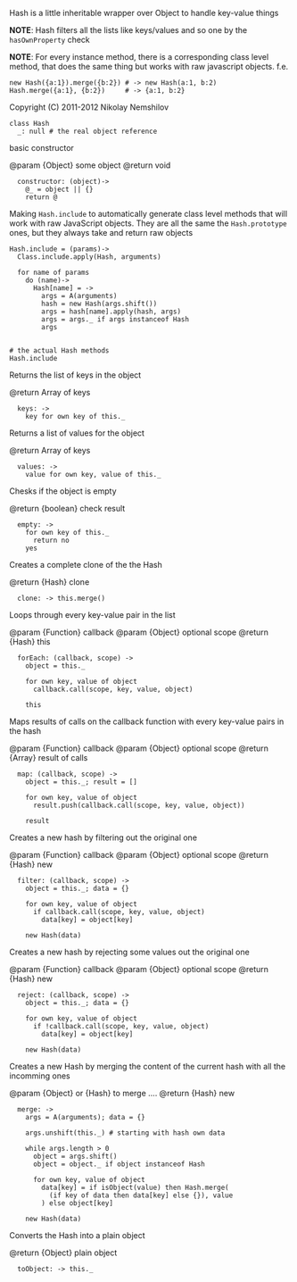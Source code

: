 Hash is a little inheritable wrapper over Object
to handle key-value things

__NOTE__: Hash filters all the lists like keys/values
      and so one by the `hasOwnProperty` check

__NOTE__: For every instance method, there is a corresponding
      class level method, that does the same thing but
      works with raw javascript objects. f.e.

    new Hash({a:1}).merge({b:2}) # -> new Hash(a:1, b:2)
    Hash.merge({a:1}, {b:2})     # -> {a:1, b:2}

Copyright (C) 2011-2012 Nikolay Nemshilov

```coffee-aside
class Hash
  _: null # the real object reference
```

basic constructor

@param {Object} some object
@return void

```coffee-aside
  constructor: (object)->
    @_ = object || {}
    return @
```

Making `Hash.include` to automatically generate
class level methods that will work with raw
JavaScript objects. They are all the same
the `Hash.prototype` ones, but they always
take and return raw objects

```coffee-aside
Hash.include = (params)->
  Class.include.apply(Hash, arguments)

  for name of params
    do (name)->
      Hash[name] = ->
        args = A(arguments)
        hash = new Hash(args.shift())
        args = hash[name].apply(hash, args)
        args = args._ if args instanceof Hash
        args


# the actual Hash methods
Hash.include
```

Returns the list of keys in the object

@return Array of keys

```coffee-aside
  keys: ->
    key for own key of this._
```

Returns a list of values for the object

@return Array of keys

```coffee-aside
  values: ->
    value for own key, value of this._
```

Chesks if the object is empty

@return {boolean} check result

```coffee-aside
  empty: ->
    for own key of this._
      return no
    yes
```

Creates a complete clone of the the Hash

@return {Hash} clone

```coffee-aside
  clone: -> this.merge()
```

Loops through every key-value pair in the list

@param {Function} callback
@param {Object} optional scope
@return {Hash} this

```coffee-aside
  forEach: (callback, scope) ->
    object = this._

    for own key, value of object
      callback.call(scope, key, value, object)

    this
```

Maps results of calls on the callback function
with every key-value pairs in the hash

@param {Function} callback
@param {Object} optional scope
@return {Array} result of calls

```coffee-aside
  map: (callback, scope) ->
    object = this._; result = []

    for own key, value of object
      result.push(callback.call(scope, key, value, object))

    result
```

Creates a new hash by filtering out the original one

@param {Function} callback
@param {Object} optional scope
@return {Hash} new

```coffee-aside
  filter: (callback, scope) ->
    object = this._; data = {}

    for own key, value of object
      if callback.call(scope, key, value, object)
        data[key] = object[key]

    new Hash(data)
```

Creates a new hash by rejecting some values out the original one

@param {Function} callback
@param {Object} optional scope
@return {Hash} new

```coffee-aside
  reject: (callback, scope) ->
    object = this._; data = {}

    for own key, value of object
      if !callback.call(scope, key, value, object)
        data[key] = object[key]

    new Hash(data)
```

Creates a new Hash by merging the content of the current
hash with all the incomming ones

@param {Object} or {Hash} to merge
....
@return {Hash} new

```coffee-aside
  merge: ->
    args = A(arguments); data = {}

    args.unshift(this._) # starting with hash own data

    while args.length > 0
      object = args.shift()
      object = object._ if object instanceof Hash

      for own key, value of object
        data[key] = if isObject(value) then Hash.merge(
          (if key of data then data[key] else {}), value
        ) else object[key]

    new Hash(data)
```

Converts the Hash into a plain object

@return {Object} plain object

```coffee-aside
  toObject: -> this._
```
